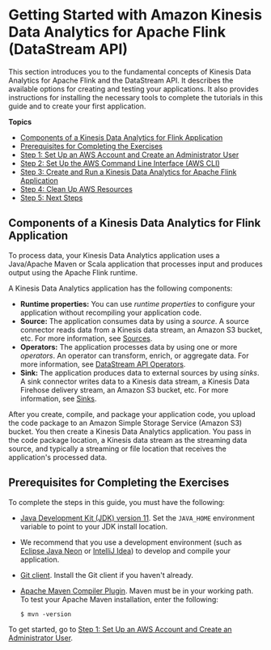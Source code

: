 # Getting Started with Amazon Kinesis Data Analytics for Apache Flink \(DataStream API\)<a name="getting-started"></a>

This section introduces you to the fundamental concepts of Kinesis Data Analytics for Apache Flink and the DataStream API\. It describes the available options for creating and testing your applications\. It also provides instructions for installing the necessary tools to complete the tutorials in this guide and to create your first application\. 

**Topics**
+ [Components of a Kinesis Data Analytics for Flink Application](#getting-started-components)
+ [Prerequisites for Completing the Exercises](#setting-up-prerequisites)
+ [Step 1: Set Up an AWS Account and Create an Administrator User](setting-up.md)
+ [Step 2: Set Up the AWS Command Line Interface \(AWS CLI\)](setup-awscli.md)
+ [Step 3: Create and Run a Kinesis Data Analytics for Apache Flink Application](get-started-exercise.md)
+ [Step 4: Clean Up AWS Resources](getting-started-cleanup.md)
+ [Step 5: Next Steps](getting-started-next-steps.md)

## Components of a Kinesis Data Analytics for Flink Application<a name="getting-started-components"></a>

To process data, your Kinesis Data Analytics application uses a Java/Apache Maven or Scala application that processes input and produces output using the Apache Flink runtime\. 

A Kinesis Data Analytics application has the following components:
+ **Runtime properties:** You can use *runtime properties* to configure your application without recompiling your application code\. 
+ **Source:** The application consumes data by using a *source*\. A source connector reads data from a Kinesis data stream, an Amazon S3 bucket, etc\. For more information, see [Sources](how-sources.md)\.
+ **Operators:** The application processes data by using one or more *operators*\. An operator can transform, enrich, or aggregate data\. For more information, see [DataStream API Operators](how-operators.md)\.
+ **Sink:** The application produces data to external sources by using *sinks*\. A sink connector writes data to a Kinesis data stream, a Kinesis Data Firehose delivery stream, an Amazon S3 bucket, etc\. For more information, see [Sinks](how-sinks.md)\.

After you create, compile, and package your application code, you upload the code package to an Amazon Simple Storage Service \(Amazon S3\) bucket\. You then create a Kinesis Data Analytics application\. You pass in the code package location, a Kinesis data stream as the streaming data source, and typically a streaming or file location that receives the application's processed data\.

## Prerequisites for Completing the Exercises<a name="setting-up-prerequisites"></a>

To complete the steps in this guide, you must have the following:
+ [Java Development Kit \(JDK\) version 11](https://www.oracle.com/java/technologies/javase-jdk11-downloads.html)\. Set the `JAVA_HOME` environment variable to point to your JDK install location\.
+ We recommend that you use a development environment \(such as [Eclipse Java Neon](http://www.eclipse.org/downloads/packages/release/neon/3) or [IntelliJ Idea](https://www.jetbrains.com/idea/)\) to develop and compile your application\.
+ [Git client](https://git-scm.com/book/en/v2/Getting-Started-Installing-Git)\. Install the Git client if you haven't already\.
+ [Apache Maven Compiler Plugin](https://maven.apache.org/plugins/maven-compiler-plugin/)\. Maven must be in your working path\. To test your Apache Maven installation, enter the following:

  ```
  $ mvn -version
  ```

To get started, go to [Step 1: Set Up an AWS Account and Create an Administrator User](setting-up.md)\.